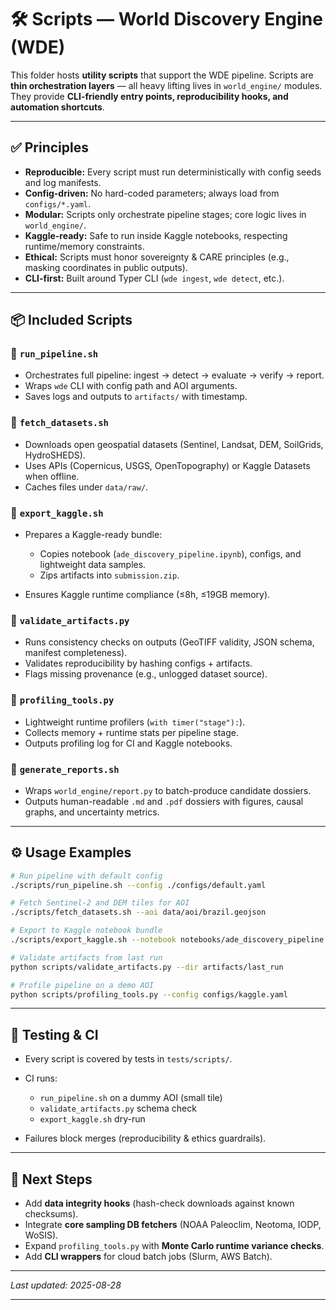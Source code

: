 # 🛠️ Scripts — World Discovery Engine (WDE)

This folder hosts **utility scripts** that support the WDE pipeline.
Scripts are **thin orchestration layers** — all heavy lifting lives in `world_engine/` modules.
They provide **CLI-friendly entry points, reproducibility hooks, and automation shortcuts**.

---

## ✅ Principles

* **Reproducible:** Every script must run deterministically with config seeds and log manifests.
* **Config-driven:** No hard-coded parameters; always load from `configs/*.yaml`.
* **Modular:** Scripts only orchestrate pipeline stages; core logic lives in `world_engine/`.
* **Kaggle-ready:** Safe to run inside Kaggle notebooks, respecting runtime/memory constraints.
* **Ethical:** Scripts must honor sovereignty & CARE principles (e.g., masking coordinates in public outputs).
* **CLI-first:** Built around Typer CLI (`wde ingest`, `wde detect`, etc.).

---

## 📦 Included Scripts

### 🔹 `run_pipeline.sh`

* Orchestrates full pipeline: ingest → detect → evaluate → verify → report.
* Wraps `wde` CLI with config path and AOI arguments.
* Saves logs and outputs to `artifacts/` with timestamp.

### 🔹 `fetch_datasets.sh`

* Downloads open geospatial datasets (Sentinel, Landsat, DEM, SoilGrids, HydroSHEDS).
* Uses APIs (Copernicus, USGS, OpenTopography) or Kaggle Datasets when offline.
* Caches files under `data/raw/`.

### 🔹 `export_kaggle.sh`

* Prepares a Kaggle-ready bundle:

  * Copies notebook (`ade_discovery_pipeline.ipynb`), configs, and lightweight data samples.
  * Zips artifacts into `submission.zip`.
* Ensures Kaggle runtime compliance (≤8h, ≤19GB memory).

### 🔹 `validate_artifacts.py`

* Runs consistency checks on outputs (GeoTIFF validity, JSON schema, manifest completeness).
* Validates reproducibility by hashing configs + artifacts.
* Flags missing provenance (e.g., unlogged dataset source).

### 🔹 `profiling_tools.py`

* Lightweight runtime profilers (`with timer("stage"):`).
* Collects memory + runtime stats per pipeline stage.
* Outputs profiling log for CI and Kaggle notebooks.

### 🔹 `generate_reports.sh`

* Wraps `world_engine/report.py` to batch-produce candidate dossiers.
* Outputs human-readable `.md` and `.pdf` dossiers with figures, causal graphs, and uncertainty metrics.

---

## ⚙️ Usage Examples

```bash
# Run pipeline with default config
./scripts/run_pipeline.sh --config ./configs/default.yaml

# Fetch Sentinel-2 and DEM tiles for AOI
./scripts/fetch_datasets.sh --aoi data/aoi/brazil.geojson

# Export to Kaggle notebook bundle
./scripts/export_kaggle.sh --notebook notebooks/ade_discovery_pipeline.ipynb

# Validate artifacts from last run
python scripts/validate_artifacts.py --dir artifacts/last_run

# Profile pipeline on a demo AOI
python scripts/profiling_tools.py --config configs/kaggle.yaml
```

---

## 🧪 Testing & CI

* Every script is covered by tests in `tests/scripts/`.
* CI runs:

  * `run_pipeline.sh` on a dummy AOI (small tile)
  * `validate_artifacts.py` schema check
  * `export_kaggle.sh` dry-run
* Failures block merges (reproducibility & ethics guardrails).

---

## 🚀 Next Steps

* Add **data integrity hooks** (hash-check downloads against known checksums).
* Integrate **core sampling DB fetchers** (NOAA Paleoclim, Neotoma, IODP, WoSIS).
* Expand `profiling_tools.py` with **Monte Carlo runtime variance checks**.
* Add **CLI wrappers** for cloud batch jobs (Slurm, AWS Batch).

---

*Last updated: 2025-08-28*

---
